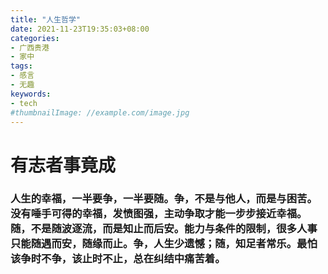 ```yaml
---
title: "人生哲学"
date: 2021-11-23T19:35:03+08:00
categories:
- 广西贵港
- 家中
tags:
- 感言
- 无趣
keywords:
- tech
#thumbnailImage: //example.com/image.jpg
---
```

# 有志者事竟成

### 人生的幸福，一半要争，一半要随。争，不是与他人，而是与困苦。没有唾手可得的幸福，发愤图强，主动争取才能一步步接近幸福。随，不是随波逐流，而是知止而后安。能力与条件的限制，很多人事只能随遇而安，随缘而止。争，人生少遗憾；随，知足者常乐。最怕该争时不争，该止时不止，总在纠结中痛苦着。

<!--more-->

